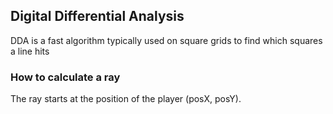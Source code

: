 ## Digital Differential Analysis

DDA is a fast algorithm typically used on square grids to find which squares a line hits

### How to calculate a ray

The ray starts at the position of the player (posX, posY).